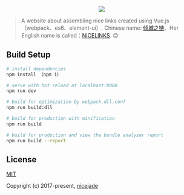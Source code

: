 <p align="center"><a href="https://nicelinks.site/" target="_blank"><img src="https://github.com/nicejade/nicelinks-vue-client/blob/master/static/modal/nicelin-galaxy.png"></a></p>

> A website about assembling nice links created using Vue.js（webpack、es6、element-ui）.
Chinese name: [倾城之链](https://nicelinks.site/)、Her English name is called：[NICELINKS](https://nicelinks.site/). 😊
## Build Setup

``` bash
# install dependencies
npm install （npm i）

# serve with hot reload at localhost:8080
npm run dev

# build for optimization by webpack.dll.conf
npm run build:dll

# build for production with minification
npm run build

# build for production and view the bundle analyzer report
npm run build --report
```

## License

[MIT](http://opensource.org/licenses/MIT)

Copyright (c) 2017-present, [nicejade](https://github.com/nicejade)
